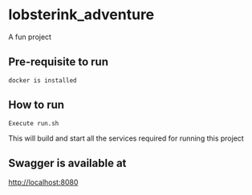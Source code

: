 # lobsterink_adventure
A fun project 

## Pre-requisite to run
```
docker is installed
```

## How to run
```
Execute run.sh
```
This will build and start all the services required for running this project

## Swagger is available at
[http://localhost:8080](http://localhost:8080)